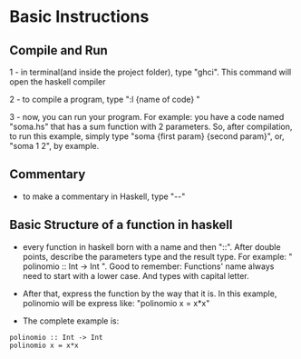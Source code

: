 # Basic Instructions

## Compile and Run 

1 - in terminal(and inside the project folder), type "ghci". This command will open the haskell compiler

2 - to compile a program, type ":l {name of code} "

3 - now, you can run your program. For example: you have a code named 
"soma.hs" that has a sum function with 2 parameters. So, after compilation, to run this example, simply type "soma {first param} {second param}", or, "soma 1 2", by example.  

## Commentary

- to make a commentary in Haskell, type "--"

## Basic Structure of a function in haskell

- every function in haskell born with a name and then "::". After double points, describe the parameters type and the result type. For example: " polinomio :: Int -> Int ". Good to remember: Functions' name always need to start with a lower case. And types with capital letter. 

- After that, express the function by the way that it is. In this example, polinomio will be express like: "polinomio x = x*x"

- The complete example is: 
``` 
polinomio :: Int -> Int 
polinomio x = x*x
```
